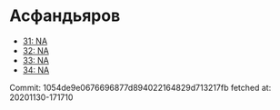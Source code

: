 # Асфандьяров
- [31: NA](31.md)
- [32: NA](32.md)
- [33: NA](33.md)
- [34: NA](34.md)

Commit: 1054de9e0676696877d894022164829d713217fb
 fetched at: 20201130-171710
